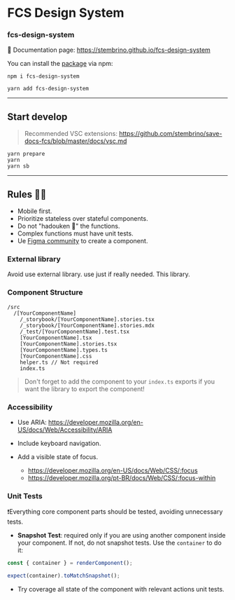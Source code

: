 # FCS Design System
### fcs-design-system

🔗 Documentation page: https://stembrino.github.io/fcs-design-system

You can install the [package](https://www.npmjs.com/package/fcs-design-system) via npm:

```console
npm i fcs-design-system
```
```console
yarn add fcs-design-system
```

---
## Start develop
> Recommended VSC extensions: https://github.com/stembrino/save-docs-fcs/blob/master/docs/vsc.md

```console
yarn prepare
yarn
yarn sb
```
---
## Rules 👩‍⚖️
- Mobile first.
- Prioritize stateless over stateful components.
- Do not "hadouken 🥦" the functions.
- Complex functions must have unit tests.
- Ue [Figma community](https://www.figma.com/community/) to create a component.

### External library
Avoid use external library. use just if really needed. This library.
### Component Structure

```
/src
  /[YourComponentName]
    /_storybook/[YourComponentName].stories.tsx
    /_storybook/[YourComponentName].stories.mdx
    /_test/[YourComponentName].test.tsx
    [YourComponentName].tsx
    [YourComponentName].stories.tsx
    [YourComponentName].types.ts
    [YourComponentName].css
    helper.ts // Not required
    index.ts
```

> Don't forget to add the component to your `index.ts` exports if you want the library to export the component!

### Accessibility
- Use ARIA: https://developer.mozilla.org/en-US/docs/Web/Accessibility/ARIA

- Include keyboard navigation.
- Add a visible state of focus.
  - https://developer.mozilla.org/en-US/docs/Web/CSS/:focus
  - https://developer.mozilla.org/pt-BR/docs/Web/CSS/:focus-within

### Unit Tests
❗Everything core component parts should be tested, avoiding unnecessary tests.

- **Snapshot Test**: required only if you are using another component inside your component. If not, do not snapshot tests. Use the `container` to do it: 
```ts
const { container } = renderComponent();

expect(container).toMatchSnapshot();
```

- Try coverage all state of the component with relevant actions unit tests.
